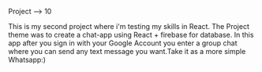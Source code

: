 Project --> 10

This is my second project where i'm testing my skills in React. The Project theme was to create a chat-app using React + firebase for database.
In this app after you sign in with your Google Account you enter a group chat where you can send any text message you want.Take it as a more simple Whatsapp:)
